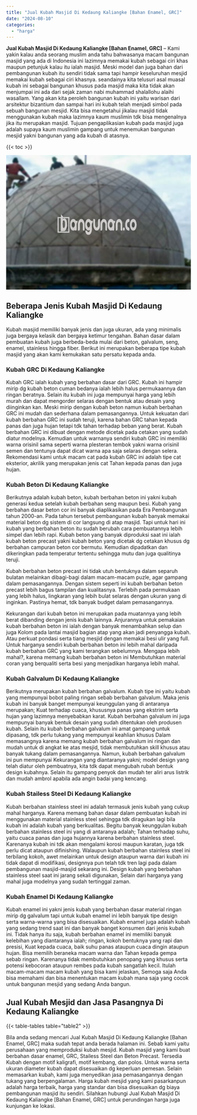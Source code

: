 ```yaml
---
title: "Jual Kubah Masjid Di Kedaung Kaliangke [Bahan Enamel, GRC]"
date: "2024-08-10"
categories: 
  - "harga"
---
```


**Jual Kubah Masjid Di Kedaung Kaliangke \[Bahan Enamel, GRC\]** – Kami yakin kalau anda seorang muslim anda tahu bahwasanya macam bangunan masjid yang ada di Indonesia ini lazimnya memakai kubah sebagai ciri khas maupun petunjuk kalau itu ialah masjid. Meski model dan juga bahan dari pembangunan kubah itu sendiri tidak sama tapi hampir keseluruhan mesjid memakai kubah sebagai ciri khasnya. seandainya kita telusuri asal muasal kubah ini sebagai bangunan khusus pada masjid maka kita tidak akan menjumpai ini ada dari sejak zaman nabi muhammad shalallohu alaihi wasallam. Yang akan kita peroleh bangunan kubah ini yaitu warisan dari arsitektur bizantium dan sampai hari ini kubah telah menjadi simbol pada sebuah bangunan mesjid. Kita bisa mengetahui jikalau masjid tidak menggunakan kubah maka lazimnya kaum muslimin tdk bisa mengenalnya jika itu merupakan masjid. Tujuan pengaplikasian kubah pada masjid juga adalah supaya kaum muslimin gampang untuk menemukan bangunan mesjid yakni bangunan yang ada kubah di atasnya.

{{< toc >}}

![Jual Kubah Masjid Di Kedaung Kaliangke [Bahan Enamel, GRC]](/images/jual-kubah-masjid-15.png)

## Beberapa Jenis Kubah Masjid Di Kedaung Kaliangke

Kubah masjid memiliki banyak jenis dan juga ukuran, ada yang minimalis juga bergaya kelasik dan bergaya ketimur tengahan. Bahan dasar dalam pembuatan kubah juga berbeda-beda mulai dari beton, galvalum, seng, enamel, stainless hingga fiber. Berikut ini merupakan beberapa tipe kubah masjid yang akan kami kemukakan satu persatu kepada anda.

### Kubah GRC Di Kedaung Kaliangke

Kubah GRC ialah kubah yang berbahan dasar dari GRC. Kubah ini hampir mirip dg kubah beton cuman bedanya ialah lebih halus permukaannya dan ringan beratnya. Selain itu kubah ini juga mempunyai harga yang lebih murah dan dapat mengorder selaras dengan bentuk atau desain yang diinginkan kan. Meski mirip dengan kubah beton namun kubah berbahan GRC ini mudah dan sederhana dalam pemasangannya. Untuk kekuatan dari kubah berbahan GRC ini sudah teruji, karena bahan GRC tahan kepada panas dan juga hujan tetapi tdk tahan terhadap beban yang berat. Kubah berbahan GRC ini dibuat dengan metode dicetak pada cetakan yang sudah diatur modelnya. Kemudian untuk warnanya sendiri kubah GRC ini memiliki warna orisinil sama seperti warna plesteran tembok yakni warna orisinil semen dan tentunya dapat dicat warna apa saja selaras dengan selera. Rekomendasi kami untuk macam cat pada kubah GRC ini adalah tipe cat eksterior, akrilik yang merupakan jenis cat Tahan kepada panas dan juga hujan.

### Kubah Beton Di Kedaung Kaliangke

Berikutnya adalah kubah beton, kubah berbahan beton ini yakni kubah generasi kedua setelah kubah berbahan seng maupun besi. Kubah yang berbahan dasar beton cor ini banyak diaplikasikan pada Era Pembangunan tahun 2000-an. Pada tahun tersebut pembangunan kubah banyak memakai material beton dg sistem di cor langsung di atap masjid. Tapi untuk hari ini kubah yang berbahan beton itu sudah berubah cara pembuatannya lebih simpel dan lebih rapi. Kubah beton yang banyak diproduksi saat ini ialah kubah beton precast yakni kubah beton yang dicetak dg cetakan khusus dg berbahan campuran beton cor bermutu. Kemudian dipadatkan dan dikeringkan pada temperatur tertentu sehingga mutu dan juga qualitinya teruji.

Kubah berbahan beton precast ini tidak utuh bentuknya dalam separuh bulatan melainkan dibagi-bagi dalam macam-macam puzle, agar gampang dalam pemasangannya. Dengan sistem seperti ini kubah berbahan beton precast lebih bagus tampilan dan kualitasnya. Terlebih pada permukaan yang lebih halus, lingkaran yang lebih bulat selaras dengan ukuran yang di inginkan. Pastinya hemat, tdk banyak budget dalam pemasangannya.

Kekurangan dari kubah beton ini merupakan pada muatannya yang lebih berat dibanding dengan jenis kubah lainnya. Anjurannya untuk pemakaian kubah berbahan beton ini ialah dengan banyak menambahkan selup dan juga Kolom pada lantai masjid bagian atap yang akan jadi penyangga kubah. Atau perkuat pondasi serta tiang mesjid dengan memakai besi ulir yang full. Untuk harganya sendiri kubah berbahan beton ini lebih mahal daripada kubah berbahan GRC yang kami terangkan sebelumnya. Mengapa lebih mahal?, karena memang kubah berbahan beton ini Membutuhkan material coran yang berqualiti serta besi yang menjadikan harganya lebih mahal.

### Kubah Galvalum Di Kedaung Kaliangke

Berikutnya merupakan kubah berbahan galvalum. Kubah tipe ini yaitu kubah yang mempunyai bobot paling ringan sebab berbahan galvalum. Maka jenis kubah ini banyak banget mempunyai keunggulan yang di antaranya merupakan; Kuat terhadap cuaca, khususnya panas yang ekstrim serta hujan yang lazimnya menyebabkan karat. Kubah berbahan galvalum ini juga mempunyai banyak bentuk desain yang sudah ditentukan oleh produsen kubah. Selain itu kubah berbahan galvalum ini amat gampang untuk dipasang, tdk perlu tukang yang mempunyai keahlian khusus Dalam memasangnya karena memang kubah berbahan galvalum ini ringan dan mudah untuk di angkat ke atas mesjid, tidak membutuhkan skill khusus atau banyak tukang dalam pemasangannya. Namun, kubah berbahan galvalum ini pun mempunyai Kekurangan yang diantaranya yakni; model design yang telah diatur oleh pembuatnya, kita tdk dapat mengubah rubah bentuk design kubahnya. Selain itu gampang penyok dan mudah ter aliri arus listrik dan mudah ambrol apabila ada angin badai yang kencang.

### Kubah Stailess Steel Di Kedaung Kaliangke

Kubah berbahan stainless steel ini adalah termasuk jenis kubah yang cukup mahal harganya. Karena memang bahan dasar dalam pembuatan kubah ini menggunakan material stainless steel sehingga tdk diragukan lagi bila kubah ini adalah kubah yang berkualitas. Begitu banyak keunggulan kubah berbahan stainless steel ini yang di antaranya adalah; Tahan terhadap suhu, yaitu cuaca panas dan juga hujannya karena berbahan stainless steel. Karenanya kubah ini tdk akan mengalami korosi maupun karatan, juga tdk perlu dicat ataupun difinishing. Walaupun kubah berbahan stainless steel ini terbilang kokoh, awet melainkan untuk design ataupun warna dari kubah ini tidak dapat di modifikasi, designnya pun telah tdk tren lagi pada dalam pembangunan masjid-masjid sekarang ini. Design kubah yang berbahan stainless steel saat ini jarang sekali digunakan, Selain dari harganya yang mahal juga modelnya yang sudah tertinggal zaman.

### Kubah Enamel Di Kedaung Kaliangke

Kubah enamel ini yakni jenis kubah yang berbahan dasar material ringan mirip dg galvalum tapi untuk kubah enamel ini lebih banyak tipe design serta warna-warna yang bisa disesuaikan. Kubah enamel juga adalah kubah yang sedang trend saat ini dan banyak banget konsumen dari jenis kubah ini. Tidak hanya itu saja, kubah berbahan enamel ini memiliki banyak kelebihan yang diantaranya ialah; ringan, kokoh bentuknya yang rapi dan presisi, Kuat kepada cuaca, baik suhu panas ataupun cuaca dingin ataupun hujan. Bisa memilih beraneka macam warna dan Tahan kepada gempa sebab ringan. Karenanya tidak membutuhkan penopang yang khusus serta potensi kebocoran ataupun rembes pada kubah sangatlah kecil. Itulah macam-macam macam kubah yang bisa kami jelaskan, Semoga saja Anda bisa memahami dan bisa menentukan macam kubah mana saja yang cocok untuk bangunan mesjid yang sedang Anda bangun.

## Jual Kubah Mesjid dan Jasa Pasangnya Di Kedaung Kaliangke

{{< table-tables table="table2" >}}

Bila anda sedang mencari Jual Kubah Masjid Di Kedaung Kaliangke \[Bahan Enamel, GRC\] maka sudah tepat anda berada halaman ini. Sebab kami yaitu perusahaan yang memproduksi kubah mesjid. Kubah masjid yang kami buat berbahan dasar enamel, GRC, Stailess Steel dan Beton Precast. Tersedia Kubah dengan motif kaligrafi, motif kembang, dan polos. Untuk warna serta ukuran diameter kubah dapat disesuaikan dg keperluan pemesan. Selain memasarkan kubah, kami juga menyedikan jasa pemasangannya dengan tukang yang berpengalaman. Harga kubah mesjid yang kami pasarkanpun adalah harga terbaik, harga yang standar dan bisa disesuaikan dg biaya pembangunan masjid itu sendiri. Silahkan hubungi Jual Kubah Masjid Di Kedaung Kaliangke \[Bahan Enamel, GRC\] untuk perundingan harga juga kunjungan ke lokasi.
